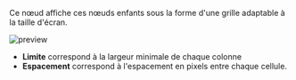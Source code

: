 Ce nœud affiche ces nœuds enfants sous la forme d'une grille adaptable à la taille d'écran.

![preview](/images/grid/preview.gif)

-   **Limite** correspond à la largeur minimale de chaque colonne
-   **Espacement** correspond à l'espacement en pixels entre chaque cellule.
